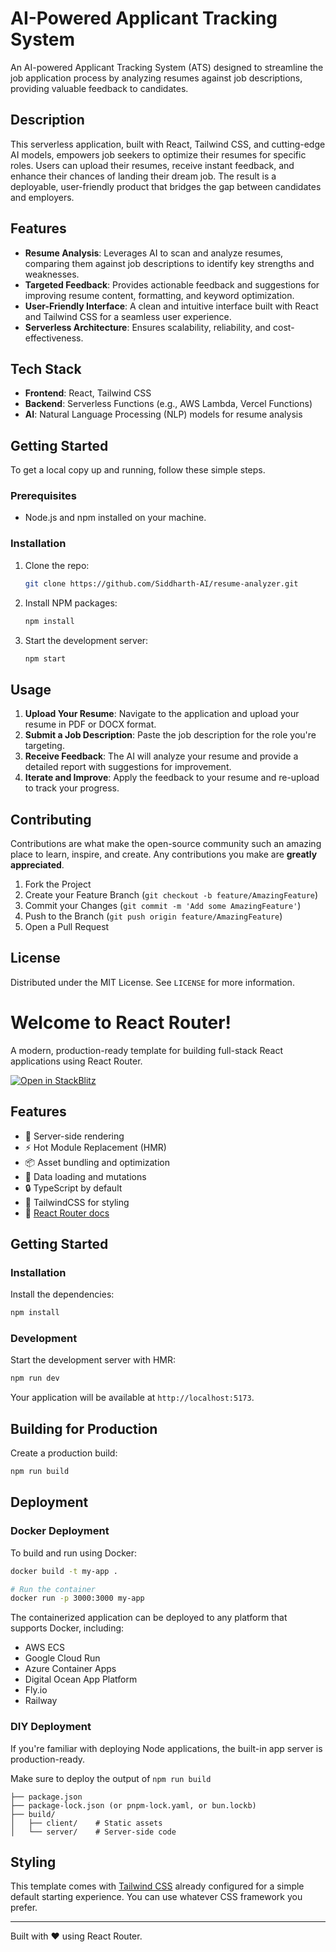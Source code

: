 # AI-Powered Applicant Tracking System

An AI-powered Applicant Tracking System (ATS) designed to streamline the job application process by analyzing resumes against job descriptions, providing valuable feedback to candidates.

## Description

This serverless application, built with React, Tailwind CSS, and cutting-edge AI models, empowers job seekers to optimize their resumes for specific roles. Users can upload their resumes, receive instant feedback, and enhance their chances of landing their dream job. The result is a deployable, user-friendly product that bridges the gap between candidates and employers.

## Features

- **Resume Analysis**: Leverages AI to scan and analyze resumes, comparing them against job descriptions to identify key strengths and weaknesses.
- **Targeted Feedback**: Provides actionable feedback and suggestions for improving resume content, formatting, and keyword optimization.
- **User-Friendly Interface**: A clean and intuitive interface built with React and Tailwind CSS for a seamless user experience.
- **Serverless Architecture**: Ensures scalability, reliability, and cost-effectiveness.

## Tech Stack

- **Frontend**: React, Tailwind CSS
- **Backend**: Serverless Functions (e.g., AWS Lambda, Vercel Functions)
- **AI**: Natural Language Processing (NLP) models for resume analysis

## Getting Started

To get a local copy up and running, follow these simple steps.

### Prerequisites

- Node.js and npm installed on your machine.

### Installation

1. Clone the repo:
   ```sh
   git clone https://github.com/Siddharth-AI/resume-analyzer.git
   ```
2. Install NPM packages:
   ```sh
   npm install
   ```
3. Start the development server:
   ```sh
   npm start
   ```

## Usage

1. **Upload Your Resume**: Navigate to the application and upload your resume in PDF or DOCX format.
2. **Submit a Job Description**: Paste the job description for the role you're targeting.
3. **Receive Feedback**: The AI will analyze your resume and provide a detailed report with suggestions for improvement.
4. **Iterate and Improve**: Apply the feedback to your resume and re-upload to track your progress.

## Contributing

Contributions are what make the open-source community such an amazing place to learn, inspire, and create. Any contributions you make are **greatly appreciated**.

1. Fork the Project
2. Create your Feature Branch (`git checkout -b feature/AmazingFeature`)
3. Commit your Changes (`git commit -m 'Add some AmazingFeature'`)
4. Push to the Branch (`git push origin feature/AmazingFeature`)
5. Open a Pull Request

## License

Distributed under the MIT License. See `LICENSE` for more information.

# Welcome to React Router!

A modern, production-ready template for building full-stack React applications using React Router.

[![Open in StackBlitz](https://developer.stackblitz.com/img/open_in_stackblitz.svg)](https://stackblitz.com/github/remix-run/react-router-templates/tree/main/default)

## Features

- 🚀 Server-side rendering
- ⚡️ Hot Module Replacement (HMR)
- 📦 Asset bundling and optimization
- 🔄 Data loading and mutations
- 🔒 TypeScript by default
- 🎉 TailwindCSS for styling
- 📖 [React Router docs](https://reactrouter.com/)

## Getting Started

### Installation

Install the dependencies:

```bash
npm install
```

### Development

Start the development server with HMR:

```bash
npm run dev
```

Your application will be available at `http://localhost:5173`.

## Building for Production

Create a production build:

```bash
npm run build
```

## Deployment

### Docker Deployment

To build and run using Docker:

```bash
docker build -t my-app .

# Run the container
docker run -p 3000:3000 my-app
```

The containerized application can be deployed to any platform that supports Docker, including:

- AWS ECS
- Google Cloud Run
- Azure Container Apps
- Digital Ocean App Platform
- Fly.io
- Railway

### DIY Deployment

If you're familiar with deploying Node applications, the built-in app server is production-ready.

Make sure to deploy the output of `npm run build`

```
├── package.json
├── package-lock.json (or pnpm-lock.yaml, or bun.lockb)
├── build/
│   ├── client/    # Static assets
│   └── server/    # Server-side code
```

## Styling

This template comes with [Tailwind CSS](https://tailwindcss.com/) already configured for a simple default starting experience. You can use whatever CSS framework you prefer.

---

Built with ❤️ using React Router.
